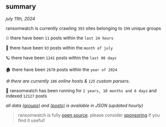 
## summary
_july 11th, 2024_

ransomwatch is currently crawling `393` sites belonging to `199` unique groups

⏲ there have been `11` posts within the `last 24 hours`

🦈 there have been `93` posts within the `month of july`

🪐 there have been `1241` posts within the `last 90 days`

🏚 there have been `2670` posts within the `year of 2024`

_⚙️ there are currently `106` online hosts & `125` custom parsers._

🦕 ransomwatch has been running for `2 years, 10 months and 6 days` and indexed `12127` posts

_all data  [(groups)](http://ransomwhat.telemetry.ltd/groups) and [(posts)](http://ransomwhat.telemetry.ltd/posts) is available in JSON (updated hourly)_

> ransomwatch is fully [open source](https://github.com/joshhighet/ransomwatch#ransomwatch--). please consider [sponsoring](https://github.com/sponsors/joshhighet) if you find it useful!
